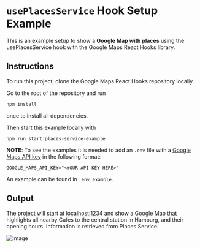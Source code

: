 # `usePlacesService` Hook Setup Example

This is an example setup to show a **Google Map with places** using the usePlacesService hook with the Google Maps React Hooks library.

## Instructions

To run this project, clone the Google Maps React Hooks repository locally.

Go to the root of the repository and run

```shell
npm install
```

once to install all dependencies.

Then start this example locally with

```shell
npm run start:places-service-example
```

**NOTE**:
To see the examples it is needed to add an `.env` file with a [Google Maps API key](https://developers.google.com/maps/documentation/embed/get-api-key#:~:text=Go%20to%20the%20Google%20Maps%20Platform%20%3E%20Credentials%20page.&text=On%20the%20Credentials%20page%2C%20click,Click%20Close.) in the following format:

```
GOOGLE_MAPS_API_KEY="<YOUR API KEY HERE>"
```

An example can be found in `.env.example`.

## Output

The project will start at [localhost:1234](http://localhost:1234) and show a Google Map that highlights all nearby Cafes to the central station in Hamburg, and their opening hours. Information is retrieved from Places Service.

![image](https://user-images.githubusercontent.com/39244966/196244324-8d761a8f-25d1-4e87-adb3-9d0d66f97b66.png)
